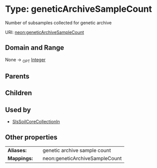 
# Type: geneticArchiveSampleCount


Number of subsamples collected for genetic archive

URI: [neon:geneticArchiveSampleCount](https://data.neonscience.org/geneticArchiveSampleCount)


## Domain and Range

None ->  <sub>OPT</sub> [Integer](types/Integer.md)

## Parents


## Children


## Used by

 * [SlsSoilCoreCollectionIn](SlsSoilCoreCollectionIn.md)

## Other properties

|  |  |  |
| --- | --- | --- |
| **Aliases:** | | genetic archive sample count |
| **Mappings:** | | neon:geneticArchiveSampleCount |

